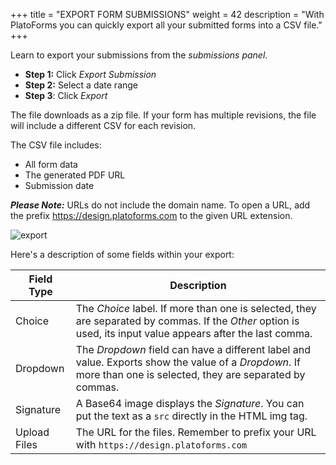 +++
title = "EXPORT FORM SUBMISSIONS"
weight = 42
description = "With PlatoForms you can quickly export all your submitted forms into a CSV file."
+++

Learn to export your submissions from the *submissions panel*.

* **Step 1:** Click *Export Submission*
* **Step 2:** Select a date range
* **Step 3**: Click *Export*

The file downloads as a zip file. If your form has multiple revisions, the file will include a different CSV for each revision.

The CSV file includes:
* All form data
* The generated PDF URL
* Submission date

***Please Note:*** URLs do not include the domain name. To open a URL, add the prefix https://design.platoforms.com to the given URL extension.



![export](/images/export.PNG)



Here's a description of some fields within your export:

| Field Type   | Description                                                  |
| ------------ | ------------------------------------------------------------ |
| Choice       | The *Choice* label. If more than one is selected, they are separated by commas. If the *Other* option is used, its input value appears after the last comma. |
| Dropdown     | The *Dropdown* field can have a different label and value. Exports show the value of a *Dropdown*. If more than one is selected, they are separated by commas. |
| Signature    | A Base64 image displays the *Signature*. You can put the text as a `src` directly in the HTML img tag. |
| Upload Files | The URL for the files.  Remember to prefix your URL with `https://design.platoforms.com` |

